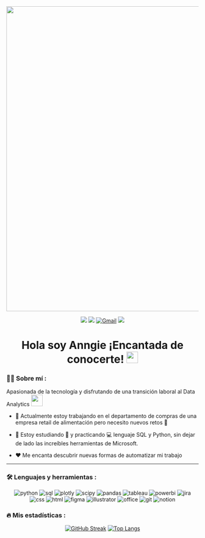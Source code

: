 <div id="header" align="center">
  <img src="https://github.com/noelianav91/noelianav91/blob/main/Banner%20Github.png" width="800"/>
</div>

<div id="badges" align="center">
  
[![](https://img.shields.io/badge/LinkedIn-0077B5?style=for-the-badge&logo=linkedin&logoColor=white)](www.linkedin.com/in/anngie-lopez) 
[![](https://img.shields.io/badge/Tableau-E97627?style=for-the-badge&logo=Tableau&logoColor=white)](https://public.tableau.com/app/profile/anngie.lopez/vizzes)
[![Gmail](https://img.shields.io/badge/Gmail-D14836?style=for-the-badge&logo=gmail&logoColor=white)](<a href=»mailto:prueba@prueba.com»>)
[![](https://img.shields.io/badge/WhatsApp-25D366?style=for-the-badge&logo=whatsapp&logoColor=white)](https://wa.me/573154425598)
 
   
<h1>
  Hola soy Anngie ¡Encantada de conocerte! 
  <img src="https://media.giphy.com/media/hvRJCLFzcasrR4ia7z/giphy.gif" width="30px"/>
</h1>


 <div id="header" align="left">

### :woman_technologist: Sobre mí :


Apasionada de la tecnología y disfrutando de una transición laboral al Data Analytics <img src="https://media.giphy.com/media/WUlplcMpOCEmTGBtBW/giphy.gif" width="30"> 
   
* 🔭 Actualmente estoy trabajando en el departamento de compras de una empresa retail de alimentación pero necesito nuevos retos :muscle:  

* 🌱 Estoy estudiando :blue_book: y practicando :computer: lenguaje SQL y Python, sin dejar de lado las increíbles herramientas de Microsoft. 

* ❤️ Me encanta descubrir nuevas formas de automatizar mi trabajo 

---
   
 ### :hammer_and_wrench: Lenguajes y herramientas :
<div id="header" align="center">
    <img src="https://img.shields.io/badge/Python-3776AB?style=for-the-badge&logo=python&logoColor=white" alt="python"/>
  </a>
    <img src="https://img.shields.io/badge/MySQL-6DB33F?style=for-the-badge&logo=mysql&logoColor=white" alt="sql"/>
  </a>
    <img src="https://img.shields.io/badge/Plotly-239120?style=for-the-badge&logo=plotly&logoColor=white" alt="plotly"/>
  </a>
  <img src="https://img.shields.io/badge/SciPy-654FF0?style=for-the-badge&logo=SciPy&logoColor=white" alt="scipy"/>
  </a>
  <img src="https://img.shields.io/badge/Pandas-2C2D72?style=for-the-badge&logo=pandas&logoColor=white" alt="pandas"/>
  </a>
  <img src="https://img.shields.io/badge/Tableau-E97627?style=for-the-badge&logo=Tableau&logoColor=white" alt="tableau"/>
  </a>  
 <img src="https://img.shields.io/badge/Power_BI-FFBE00?style=for-the-badge&logo=Power-BI&logoColor=white" alt="powerbi"/>
  </a>
  <img src="https://img.shields.io/badge/Jira-0052CC?style=for-the-badge&logo=Jira&logoColor=white" alt="jira"/>
  </a>
  
  </div>
  <div id="header" align="center">
  <img src="https://img.shields.io/badge/CSS3-1572B6?style=for-the-badge&logo=css3&logoColor=white" alt="css"/>
  </a>
  <img src="https://img.shields.io/badge/HTML5-E34F26?style=for-the-badge&logo=html5&logoColor=white" alt="html"/>
  </a>    
   <img src="https://img.shields.io/badge/Figma-F24E1E?style=for-the-badge&logo=figma&logoColor=white" alt="figma"/>
  </a>
  <img src="https://img.shields.io/badge/Adobe%20Illustrator-FF9A00?style=for-the-badge&logo=adobe%20illustrator&logoColor=white" alt="illustrator"/>
  </a>
  <img src="https://img.shields.io/badge/Microsoft_Office-D83B01?style=for-the-badge&logo=microsoft-office&logoColor=white" alt="office"/>
  </a>
  <img src="https://img.shields.io/badge/GIT-E44C30?style=for-the-badge&logo=git&logoColor=white" alt="git"/>
  </a>
  <img src="https://img.shields.io/badge/Notion-000000?style=for-the-badge&logo=notion&logoColor=white" alt="notion"/>
  </a>
</div>
  
 ### :fire: Mis estadísticas :
<div id="header" align="center" margin: 50>
  
[![GitHub Streak](http://github-readme-streak-stats.herokuapp.com/?user=alll1997&theme=dark&background=000000)](https://git.io/streak-stats) </a> [![Top Langs](https://github-readme-stats.vercel.app/api/top-langs/?username=alll1997&layout=compact&theme=vision-friendly-dark)](https://github.com/anuraghazra/github-readme-stats)
</div>
